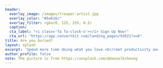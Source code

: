 ```yaml
---
header:
  overlay_image: /images/trooper-artist.jpg
  overlay_color: "#5e616c"
  overlay_filter: rgba(0, 125, 255, 0.5)
  caption:
  cta_label: "<i class='fa fa-clock-o'></i> Sign Up Now!"
  cta_url: "https://app.convertkit.com/landing_pages/93821?v=6"
title: Are you buried?
layout: splash
excerpt: 'Spend more time doing what you love.<br/>Get productivity and technology recommendations.<br/>Try it out by starting with the "Email Inbox to Zero" course.'
author_profile: false
note: The picture is from https://unsplash.com/@danielkcheung
---
```

